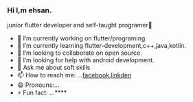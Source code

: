 ###                   Hi I,m ehsan.
junior flutter developer and self-taught programer👋

- 🔭 I’m currently working on flutter/programing.
- 🌱 I’m currently learning flutter-development,c++,java,kotlin.
- 👯 I’m looking to collaborate on open source.
- 🤔 I’m looking for help with android development.
- 💬 Ask me about soft skills 
- 📫 How to reach me: ...[facebook](www.facebook.com/ehsaanyaqob),[linkden](https://www.linkedin.com/in/ehsaan-yaqoob-86917622b/)
- 😄 Pronouns:... 
- ⚡ Fun fact: ...****


